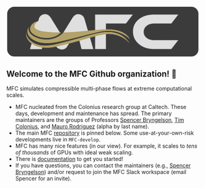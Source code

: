 <p align="center">
  <img src="profile/banner.png" alt="MFC Banner" width="500"/></center>
</p>

## Welcome to the MFC Github organization! 👋

MFC simulates compressible multi-phase flows at extreme computational scales.
* MFC nucleated from the Colonius research group at Caltech.
These days, development and maintenance has spread. 
The primary maintainers are the groups of Professors <a href="https://comp-physics.group">Spencer Bryngelson</a>, <a href="https://colonius.caltech.edu/">Tim Colonius</a>, and <a href="https://vivo.brown.edu/display/mrodri97">Mauro Rodriguez</a> (alpha by last name).
* The main MFC [repository](https://github.com/MFlowCode/MFC) is pinned below.
Some use-at-your-own-risk developments live in `MFC-develop`.
* MFC has many nice features (in our view). For example, it scales to _tens of thousands_ of GPUs with ideal weak scaling.
* There is [documentation](https://mflowcode.github.io/) to get you started!
* If you have questions, you can contact the maintainers (e.g., [Spencer Bryngelson](mailto:shb@gatech.edu)) and/or request to join the MFC Slack workspace (email Spencer for an invite).
